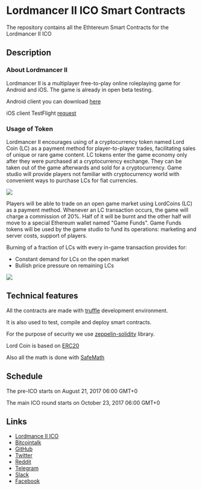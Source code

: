 # Lordmancer II ICO Smart Contracts

The repository contains all the Ethtereum Smart Contracts for the Lordmancer II ICO

## Description

### About Lordmancer II

Lordmancer II is a multiplayer free-to-play online roleplaying game for Android and iOS. The game is already in open beta testing.

Android client you can download [here](https://yadi.sk/d/85zAOVhI3ErXSr)

iOS client TestFlight [request](http://eepurl.com/cWKQgf)

### Usage of Token

Lordmancer II encourages using of a cryptocurrency token named Lord Coin (LC) as a payment method for player-to-player trades, facilitating sales of unique or rare game content. LC tokens enter the game economy only after they were purchased at a cryptocurrency exchange. They can be taken out of the game afterwards and sold for a cryptocurrency. Game studio will provide players not familiar with cryptocurrency world with convenient ways to purchase LCs for fiat currencies.

<img src="https://static.tildacdn.com/tild6334-3532-4465-a335-353362363633/ico0.png">

Players will be able to trade on an open game market using LordCoins (LC) as a payment method. Whenever an LC transaction occurs, the game will charge a commission of 20%. Half of it will be burnt and the other half will move to a special Ethereum wallet named "Game Funds". Game Funds tokens will be used by the game studio to fund its operations: marketing and server costs, support of players.

Burning of a fraction of LCs with every in-game transaction provides for:
* Constant demand for LCs on the open market
* Bullish price pressure on remaining LCs

<img src="https://static.tildacdn.com/tild6533-3865-4330-b533-383765613733/ico2_en.png">

## Technical features

All the contracts are made with [truffle](truffle.readthedocs.io) development environment.

It is also used to test, compile and deploy smart contracts.

For the purpose of security we use [zeppelin-solidity](https://github.com/OpenZeppelin/zeppelin-solidity/) library.

Lord Coin is based on [ERC20](https://github.com/OpenZeppelin/zeppelin-solidity/blob/master/contracts/token/StandardToken.sol)

Also all the math is done with [SafeMath](https://github.com/OpenZeppelin/zeppelin-solidity/blob/master/contracts/math/SafeMath.sol)

## Schedule

The pre-ICO starts on August 21, 2017 06:00 GMT+0

The main ICO round starts on October 23, 2017 06:00 GMT+0

## Links

* [Lordmance II ICO](http://lordmancer2.io)
* [Bitcointalk](https://bitcointalk.org/index.php?topic=205)
* [GitHub](https://github.com/lm2-ico)
* [Twitter](https://twitter.com/LordmancerI)
* [Reddit](https://www.reddit.com/r/icocrypto/comments/6r44bk/new_ico_lordmancer_ii_the_first_mobile_mmo_rpg/)
* [Telegram](https://t.me/lm2ico)
* [Slack](https://join.slack.com/t/lordmancerico/shared_invite/MjIwNDE1NTI3ODA4LTE1MDE2NzY2NDEtNDYxYTA5NjIwNg)
* [Facebook](https://www.facebook.com/Lordmancer2/)